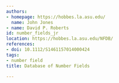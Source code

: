 ```yaml
---
authors:
- homepage: https://hobbes.la.asu.edu/
  name: John Jones
- name: David P. Roberts
id: number_fields_jr
location: https://hobbes.la.asu.edu/NFDB/
references:
- doi: 10.1112/S1461157014000424
tags:
- number field
title: Database of Number Fields

---
```


